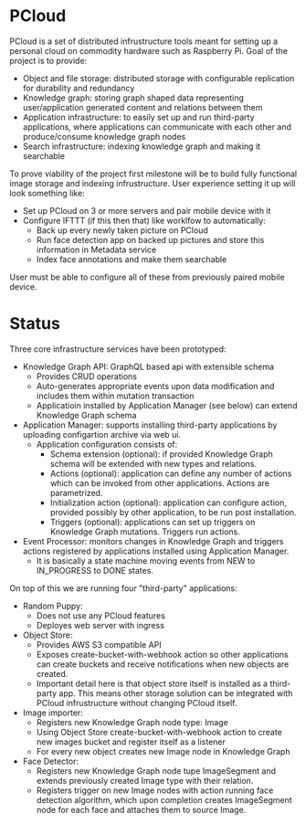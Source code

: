 # PCloud
PCloud is a set of distributed infrustructure tools meant for setting up a personal cloud on commodity hardware such as Raspberry Pi.
Goal of the project is to provide:
* Object and file storage: distributed storage with configurable replication for durability and redundancy
* Knowledge graph: storing graph shaped data representing user/application generated content and relations between them
* Application infrastructure: to easily set up and run third-party applications, where applications can communicate with each other and produce/consume knowledge graph nodes
* Search infrastructure: indexing knowledge graph and making it searchable

To prove viability of the project first milestone will be to build fully functional image storage and indexing infrustructure. User experience setting it up will look something like:
* Set up PCloud on 3 or more servers and pair mobile device with it
* Configure IFTTT (if this then that) like worklfow to automatically:
  * Back up every newly taken picture on PCloud
  * Run face detection app on backed up pictures and store this information in Metadata service
  * Index face annotations and make them searchable

User must be able to configure all of these from previously paired mobile device.

# Status

Three core infrastructure services have been prototyped:
* Knowledge Graph API: GraphQL based api with extensible schema
  * Provides CRUD operations
  * Auto-generates appropriate events upon data modification and includes them within mutation transaction
  * Applicatioin installed by Application Manager (see below) can extend Knowledge Graph schema
* Application Manager: supports installing third-party applications by uploading configartion archive via web ui.
  * Application configuration consists of:
    * Schema extension (optional): if provided Knowledge Graph schema will be extended with new types and relations.
    * Actions (optional): application can define any number of actions which can be invoked from other applications. Actions are parametrized.
    * Initialization action (optional): application can configure action, provided possibly by other application, to be run post installation.
    * Triggers (optional): applications can set up triggers on Knowledge Graph mutations. Triggers run actions.
* Event Processor: monitors changes in Knowledge Graph and triggers actions registered by applications installed using Application Manager.
  * It is basically a state machine moving events from NEW to IN_PROGRESS to DONE states.

On top of this we are running four "third-party" applications:
* Random Puppy:
  * Does not use any PCloud features
  * Deployes web server with ingress
* Object Store:
  * Provides AWS S3 compatible API
  * Exposes create-bucket-with-webhook action so other applications can create buckets and receive notifications when new objects are created.
  * Important detail here is that object store itself is installed as a third-party app. This means other storage solution can be integrated with PCloud infrustructure without changing PCloud itself.
* Image importer:
  * Registers new Knowledge Graph node type: Image
  * Using Object Store create-bucket-with-webhook action to create new images bucket and register itself as a listener
  * For every new object creates new Image node in Knowledge Graph
* Face Detector:
  * Registers new Knowledge Graph node tupe ImageSegment and extends previously created Image type with their relation.
  * Registers trigger on new Image nodes with action running face detection algorithm, which upon completion creates ImageSegment node for each face and attaches them to source Image.
